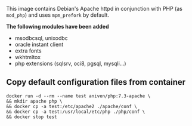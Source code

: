 This image contains Debian's Apache httpd in conjunction with PHP (as `mod_php`) and uses `mpm_prefork` by default.

**The following modules have been added**

- msodbcsql, unixodbc
- oracle instant client
- extra fonts
- wkhtmltox
- php extensions (sqlsrv, oci8, pgsql, mysqli...)

## Copy default configuration files from container

```shell
docker run -d --rm --name test aniven/php:7.3-apache \
&& mkdir apache php \
&& docker cp -a test:/etc/apache2 ./apache/conf \
&& docker cp -a test:/usr/local/etc/php ./php/conf \
&& docker stop test
```

